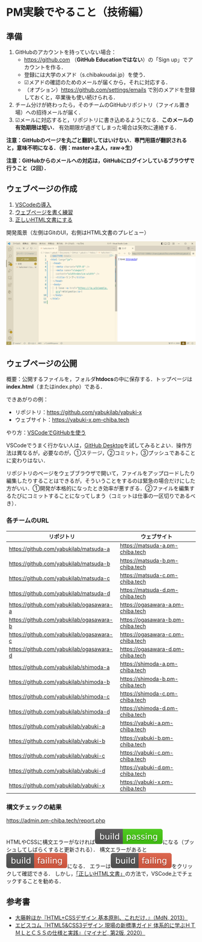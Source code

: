 # PM実験でやること（技術編）

## 準備

1. GitHubのアカウントを持っていない場合：
    - https://github.com （**GitHub Educationではない**）の「Sign up」でアカウントを作る．
    - 登録には大学のメアド（s.chibakoudai.jp）を使う．
    - ☑メアドの確認のためのメールが届くから，それに対応する．
    - （オプション）https://github.com/settings/emails で別のメアドを登録しておくと，卒業後も使い続けられる．
1. チーム分けが終わったら，そのチームのGitHubリポジトリ（ファイル置き場）への招待メールが届く．
1. ☑メールに対応すると，リポジトリに書き込めるようになる．**このメールの有効期限は短い．** 有効期限が過ぎてしまった場合は矢吹に連絡する．

**注意：GitHubのページを丸ごと翻訳してはいけない．専門用語が翻訳されると，意味不明になる．（例：master→主人，raw→生）**

**注意：GitHubからのメールへの対応は，GitHubにログインしているブラウザで行うこと（2回）．**

## ウェブページの作成

1. [VSCodeの導入](vscode.md)
1. [ウェブページを書く練習](html.md)
1. [正しいHTML文書にする](validation.md)

開発風景（左側はGitのUI，右側はHTML文書のプレビュー）

![開発風景](img/vscode.png)

## ウェブページの公開

概要：公開するファイルを，フォルダ**htdocs**の中に保存する．トップページは**index.html**（またはindex.php）である．

できあがりの例：

- リポジトリ：https://github.com/yabukilab/yabuki-x
- ウェブサイト：https://yabuki-x.pm-chiba.tech

やり方：[VSCodeでGitHubを使う](git.md)

VSCodeでうまく行かない人は，[GitHub Desktop](https://desktop.github.com)を試してみるとよい．操作方法は異なるが，必要なのが，①ステージ，②コミット，③プッシュであることに変わりはない．

リポジトリのページをウェブブラウザで開いて，ファイルをアップロードしたり編集したりすることはできるが，そういうことをするのは緊急の場合だけにした方がいい．①開発が本格的になったとき効率が悪すぎる．②ファイルを編集するたびにコミットすることになってしまう（コミットは仕事の一区切りであるべき）．

### 各チームのURL

リポジトリ|ウェブサイト
--|--
https://github.com/yabukilab/matsuda-a|https://matsuda-a.pm-chiba.tech
https://github.com/yabukilab/matsuda-b|https://matsuda-b.pm-chiba.tech
https://github.com/yabukilab/matsuda-c|https://matsuda-c.pm-chiba.tech
https://github.com/yabukilab/matsuda-d|https://matsuda-d.pm-chiba.tech
https://github.com/yabukilab/ogasawara-a|https://ogasawara-a.pm-chiba.tech
https://github.com/yabukilab/ogasawara-b|https://ogasawara-b.pm-chiba.tech
https://github.com/yabukilab/ogasawara-c|https://ogasawara-c.pm-chiba.tech
https://github.com/yabukilab/ogasawara-d|https://ogasawara-d.pm-chiba.tech
https://github.com/yabukilab/shimoda-a|https://shimoda-a.pm-chiba.tech
https://github.com/yabukilab/shimoda-b|https://shimoda-b.pm-chiba.tech
https://github.com/yabukilab/shimoda-c|https://shimoda-c.pm-chiba.tech
https://github.com/yabukilab/shimoda-d|https://shimoda-d.pm-chiba.tech
https://github.com/yabukilab/yabuki-a|https://yabuki-a.pm-chiba.tech
https://github.com/yabukilab/yabuki-b|https://yabuki-b.pm-chiba.tech
https://github.com/yabukilab/yabuki-c|https://yabuki-c.pm-chiba.tech
https://github.com/yabukilab/yabuki-d|https://yabuki-d.pm-chiba.tech
https://github.com/yabukilab/yabuki-x|https://yabuki-x.pm-chiba.tech

### 構文チェックの結果

https://admin.pm-chiba.tech/report.php

HTMLやCSSに構文エラーがなければ![passing（緑色）](img/passing.svg)になる（プッシュしてしばらくすると更新される）．
構文エラーがあると![failing（赤）](img/failing.svg)になる．
エラーは![failing（赤）](img/failing.svg)をクリックして確認できる．
しかし，[「正しいHTML文書」](validation.md)の方法で，VSCode上でチェックすることを勧める．

## 参考書

- [大藤幹ほか『HTML+CSSデザイン 基本原則、これだけ．』（MdN, 2013）](https://calil.jp/book/4844363581)
- [エビスコム『HTML5&CSS3デザイン 現場の新標準ガイド 体系的に学ぶＨＴＭＬとＣＳＳの仕様と実践』（マイナビ, 第2版, 2020）](https://calil.jp/book/4839974594)
